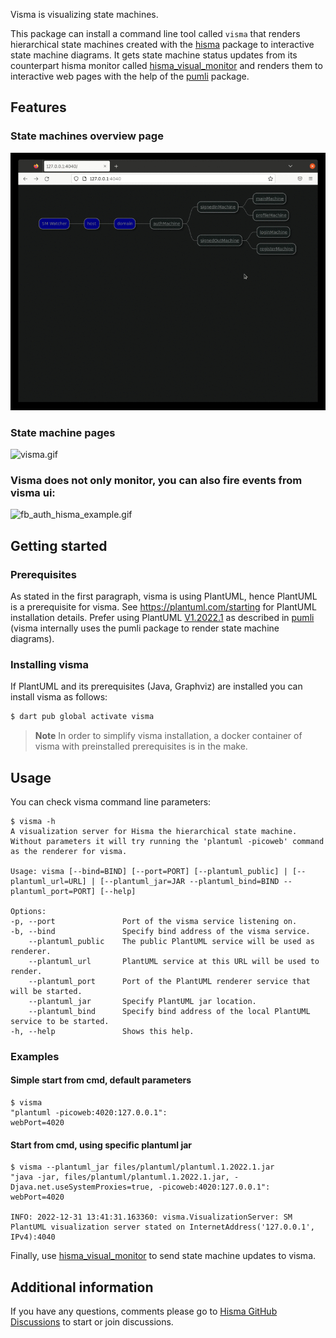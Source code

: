 <!--
This README describes the package. If you publish this package to pub.dev,
this README's contents appear on the landing page for your package.

For information about how to write a good package README, see the guide for
[writing package pages](https://dart.dev/guides/libraries/writing-package-pages).

For general information about developing packages, see the Dart guide for
[creating packages](https://dart.dev/guides/libraries/create-library-packages)
and the Flutter guide for
[developing packages and plugins](https://flutter.dev/developing-packages).
-->

Visma is visualizing state machines.

This package can install a command line tool called `visma` that renders hierarchical state machines created with the [hisma](../hisma/) package to interactive state machine diagrams. It gets state machine status updates from its counterpart hisma monitor called [hisma_visual_monitor](../hisma_visual_monitor/) and renders them to interactive web pages with the help of the [pumli](https://github.com/tamas-p/pumli) package.

## Features

### State machines overview page

![visma_overview.gif](doc/resources/visma_overview.gif)

### State machine pages

![visma.gif](doc/resources/visma.gif)

### Visma does not only monitor, you can also fire events from visma ui:

![fb_auth_hisma_example.gif](../../examples/fb_auth_hisma_example/doc/resources/fb_auth_hisma_example.gif)

## Getting started

### Prerequisites

As stated in the first paragraph, visma is using PlantUML, hence PlantUML is a prerequisite for visma. See https://plantuml.com/starting for PlantUML installation details.
Prefer using PlantUML [V1.2022.1](https://sourceforge.net/projects/plantuml/files/1.2022.1/) as described in [pumli](https://github.com/tamas-p/pumli) (visma internally uses the pumli package to render state machine diagrams).

### Installing visma

If PlantUML and its prerequisites (Java, Graphviz) are installed you can install visma as follows:

```bash
$ dart pub global activate visma
```

> **Note** In order to simplify visma installation, a docker container of visma
> with preinstalled prerequisites is in the make.

## Usage

You can check visma command line parameters:

```
$ visma -h
A visualization server for Hisma the hierarchical state machine.
Without parameters it will try running the 'plantuml -picoweb' command as the renderer for visma.

Usage: visma [--bind=BIND] [--port=PORT] [--plantuml_public] | [--plantuml_url=URL] | [--plantuml_jar=JAR --plantuml_bind=BIND --plantuml_port=PORT] [--help]

Options:
-p, --port               Port of the visma service listening on.
-b, --bind               Specify bind address of the visma service.
    --plantuml_public    The public PlantUML service will be used as renderer.
    --plantuml_url       PlantUML service at this URL will be used to render.
    --plantuml_port      Port of the PlantUML renderer service that will be started.
    --plantuml_jar       Specify PlantUML jar location.
    --plantuml_bind      Specify bind address of the local PlantUML service to be started.
-h, --help               Shows this help.
```

### Examples

#### Simple start from cmd, default parameters

```
$ visma
"plantuml -picoweb:4020:127.0.0.1":
webPort=4020
```

#### Start from cmd, using specific plantuml jar

```
$ visma --plantuml_jar files/plantuml/plantuml.1.2022.1.jar
"java -jar, files/plantuml/plantuml.1.2022.1.jar, -Djava.net.useSystemProxies=true, -picoweb:4020:127.0.0.1":
webPort=4020

INFO: 2022-12-31 13:41:31.163360: visma.VisualizationServer: SM PlantUML visualization server stated on InternetAddress('127.0.0.1', IPv4):4040
```

Finally, use [hisma_visual_monitor](../hisma_visual_monitor/) to send state machine updates to visma.

## Additional information

If you have any questions, comments please go to [Hisma GitHub Discussions](https://github.com/tamas-p/hisma/discussions) to start or join discussions.
